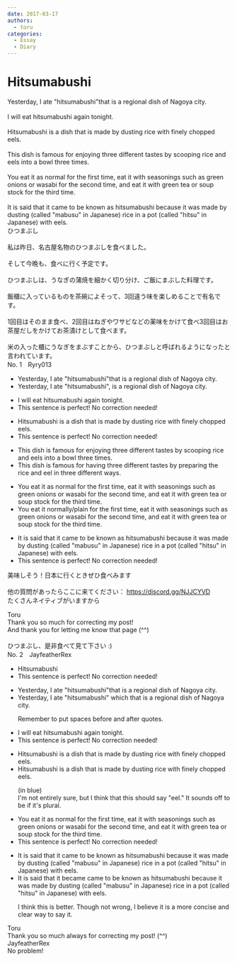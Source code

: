 ```yaml
---
date: 2017-03-17
authors:
  - toru
categories:
  - Essay
  - Diary
---
```


<h1 id="subject_show">Hitsumabushi</h1>
<div class="date" hidden>Mar 17, 2017 17:12</div>
<div id="post"><div id="body_show_ori">
Yesterday, I ate "hitsumabushi"that is a regional dish of Nagoya city.<br/><br/>I will eat hitsumabushi again tonight.<br/><br/>Hitsumabushi is a dish that is made by dusting rice with finely chopped eels.<br/><br/>This dish is famous for enjoying three different tastes by scooping rice and eels into a bowl three times.<br/><br/>You eat it as normal for the first time, eat it with seasonings such as green onions or wasabi for the second time, and eat it with green tea or soup stock for the third time.<br/><br/>It is said that it came to be known as hitsumabushi because it was made by dusting (called "mabusu" in Japanese) rice in a pot (called "hitsu" in Japanese) with eels.
</div></div>

<!-- more -->

<div id="post_ja"><div id="body_show_mo">
ひつまぶし<br/><br/>私は昨日、名古屋名物のひつまぶしを食べました。<br/><br/>そして今晩も、食べに行く予定です。<br/><br/>ひつまぶしは、うなぎの蒲焼を細かく切り分け、ご飯にまぶした料理です。<br/><br/>飯櫃に入っているものを茶碗によそって、3回違う味を楽しめることで有名です。<br/><br/>1回目はそのまま食べ、2回目はねぎやワサビなどの薬味をかけて食べ3回目はお茶屋だしをかけてお茶漬けとして食べます。<br/><br/>米の入った櫃にうなぎをまぶすことから、ひつまぶしと呼ばれるようになったと言われています。
</div></div>
<div id="block"><div class="first_name"> No. 1　<span class="just_name">Ryry013</span></div><div id="block2">
<ul class="correction_field">
<li class="incorrect">Yesterday, I ate "hitsumabushi"that is a regional dish of Nagoya city.</li>
<li class="corrected correct">
Yesterday, I ate "hitsumabushi", <span class="sline">is</span> a regional dish of Nagoya city.
</li>
</ul>
<ul class="correction_field">
<li class="incorrect">I will eat hitsumabushi again tonight.</li>
<li class="corrected perfect">This sentence is perfect! No correction needed!</li>
</ul>
<ul class="correction_field">
<li class="incorrect">Hitsumabushi is a dish that is made by dusting rice with finely chopped eels.</li>
<li class="corrected perfect">This sentence is perfect! No correction needed!</li>
</ul>
<ul class="correction_field">
<li class="incorrect">This dish is famous for enjoying three different tastes by scooping rice and eels into a bowl three times.</li>
<li class="corrected correct">
This dish is famous for <span class="f_red">having</span> three different tastes by preparing the rice and eel in three different ways.
</li>
</ul>
<ul class="correction_field">
<li class="incorrect">You eat it as normal for the first time, eat it with seasonings such as green onions or wasabi for the second time, and eat it with green tea or soup stock for the third time.</li>
<li class="corrected correct">
You eat it <span class="f_red">normally/plain</span> <span class="sline">for </span>the first time, eat it with seasonings such as green onions or wasabi <span class="sline">for </span>the second time, and eat it with green tea or soup stock <span class="sline">for</span> the third time.
</li>
</ul>
<ul class="correction_field">
<li class="incorrect">It is said that it came to be known as hitsumabushi because it was made by dusting (called "mabusu" in Japanese) rice in a pot (called "hitsu" in Japanese) with eels.</li>
<li class="corrected perfect">This sentence is perfect! No correction needed!</li>
</ul>
<p class="comment_small">
 美味しそう！日本に行くときぜひ食べみます
 <br/>
 <br/>
 他の質問があったらここに来てください：
 <a href="https://discord.gg/NJJCYVD" target="_blank">
  https://discord.gg/NJJCYVD
 </a>
 <br/>
 たくさんネイティブがいますから
</p>

</div><div class="name"><span class="just_name">Toru</span><br>
Thank you so much for correcting my post!<br/>And thank you for letting me know that page (^^)<br/><br/>ひつまぶし、是非食べて見て下さい :)
</div>
</div>
<div id="block"><div class="first_name"> No. 2　<span class="just_name">JayfeatherRex</span></div><div id="block2">
<ul class="correction_field">
<li class="incorrect">Hitsumabushi</li>
<li class="corrected perfect">This sentence is perfect! No correction needed!</li>
</ul>
<ul class="correction_field">
<li class="incorrect">Yesterday, I ate "hitsumabushi"that is a regional dish of Nagoya city.</li>
<li class="corrected correct">
Yesterday, I ate "hitsumabushi" <span class="f_red">which </span><span class="sline">that </span>is a regional dish of Nagoya city.
<p class="correction_comment">Remember to put spaces before and after quotes.</p>
</li>
</ul>
<ul class="correction_field">
<li class="incorrect">I will eat hitsumabushi again tonight.</li>
<li class="corrected perfect">This sentence is perfect! No correction needed!</li>
</ul>
<ul class="correction_field">
<li class="incorrect">Hitsumabushi is a dish that is made by dusting rice with finely chopped eels.</li>
<li class="corrected correct">
Hitsumabushi is a dish that is made by dusting rice with finely chopped <span class="f_blue">eels</span>.
<p class="correction_comment">(in blue)<br/>I'm not entirely sure, but I think that this should say "eel."  It sounds off to be if it's plural.</p>
</li>
</ul>
<ul class="correction_field">
<li class="incorrect">You eat it as normal for the first time, eat it with seasonings such as green onions or wasabi for the second time, and eat it with green tea or soup stock for the third time.</li>
<li class="corrected perfect">This sentence is perfect! No correction needed!</li>
</ul>
<ul class="correction_field">
<li class="incorrect">It is said that it came to be known as hitsumabushi because it was made by dusting (called "mabusu" in Japanese) rice in a pot (called "hitsu" in Japanese) with eels.</li>
<li class="corrected correct">
It is said that it <span class="f_red">became </span><span class="sline">came to be </span>known as hitsumabushi because it was made by dusting (called "mabusu" in Japanese) rice in a pot (called "hitsu" in Japanese) with eels.
<p class="correction_comment">I think this is better.  Though not wrong, I believe it is a more concise and clear way to say it.</p>
</li>
</ul>
</div><div class="name"><span class="just_name">Toru</span><br>
Thank you so much always for correcting my post! (^^)
</div>
<div class="name"><span class="just_name">JayfeatherRex</span><br>
No problem!
</div>
</div>
